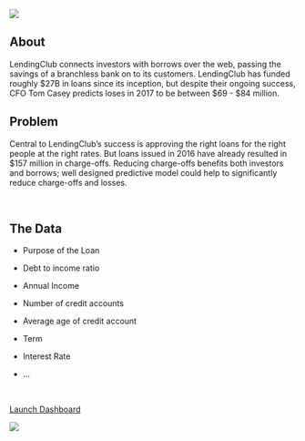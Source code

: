 ![](https://s8.postimg.org/9p7awpe5x/Lending_Club_Logo.jpg)

About
-----

LendingClub connects investors with borrows over the web, passing the savings of
a branchless bank on to its customers. LendingClub has funded roughly \$27B in
loans since its inception, but despite their ongoing success, CFO Tom Casey
predicts loses in 2017 to be between \$69 - \$84 million.

Problem
-------

Central to LendingClub’s success is approving the right loans for the right
people at the right rates. But loans issued in 2016 have already resulted in
\$157 million in charge-offs. Reducing charge-offs benefits both investors and
borrows; well designed predictive model could help to significantly reduce
charge-offs and losses.

 

The Data
--------

-   Purpose of the Loan

-   Debt to income ratio

-   Annual Income

-   Number of credit accounts

-   Average age of credit account

-   Term

-   Interest Rate

-   ...

 

[Launch
Dashboard](https://app.powerbi.com/view?r=eyJrIjoiZDRlYzU1ZDItODg5Zi00YzA5LWEwNWEtMWMzNjBlMTc1ZWU3IiwidCI6ImYyMDdmZGRmLWM3NmUtNDlmZC1iMmQ5LTFiOGJkMTRkMDgzMiIsImMiOjF9)

![](https://s4.postimg.org/52jnwjxx9/Lending_Club_Dashboard_Screenshot.jpg)
